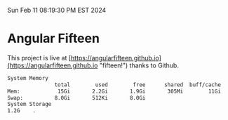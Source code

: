 Sun Feb 11 08:19:30 PM EST 2024

# Angular Fifteen


This project is live at [https://angularfifteen.github.io](https://angularfifteen.github.io "fifteen!") thanks to Github.

```bash
System Memory
               total        used        free      shared  buff/cache   available
Mem:            15Gi       2.2Gi       1.9Gi       305Mi        11Gi        13Gi
Swap:          8.0Gi       512Ki       8.0Gi
System Storage
1.2G	.
```
